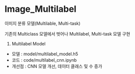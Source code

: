 # Image_Multilabel
이미지 분류 모델(Multilable, Multi-task)

기존의 Multiclass 모델에서 벗어나 Multilabel, Multi-task 모델 구현

1. Multilabel Model
- 모델 : model/multilabel_model.h5
- 코드 : code/multilabel_cnn.ipynb
- 개선점 : CNN 모델 개선, 데이터 클래스 및 수 증가